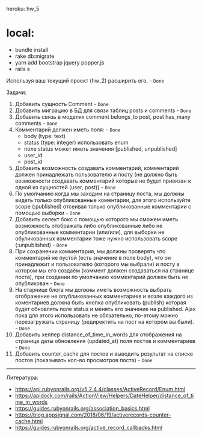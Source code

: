 heroku: hw_5

# local:
- bundle install
- rake db:migrate
- yarn add bootstrap jquery popper.js
- rails s

Используя ваш текущий проект (hw_2) расширить его. - `Done`

Задачи:
1) Добавить сущность Comment - `Done`
2) Добавить миграцию в БД для связи таблиц posts и comments - `Done`
3) Добавить связь в моделях comment belongs_to post, post has_many comments - `Done`
4) Комментарий должен иметь поля: - `Done`
	- body (type: text)
	- status (type: integer) использовать enum
	- поле status может иметь значения [published, unpublished]
	- user_id
	- post_id
5) Добавить возможность создавать комментарий, комментарий должен принадлежать пользователю и посту (не должно быть возможности создавать комментарий которые не будет привязан к одной из сущностей (user, post)) - `Done`
6) По умолчанию когда мы заходим на страницу поста, мы должны видеть только опубликованные коментарии, для этого используйте scope (:published) отсеивая только опубликованные комментарии с помощью выборки - `Done`
7) Добавить селект бокс с помощью которого мы сможем иметь возможность отображать либо опубликованные либо не опубликованные комментарии (или/или), для выборки не обуликованных комментарии тоже нужно использовать scope (:unpublished) - `Done`
8) При сохранении комментария, мы должны проверять что комментарий не пустой (есть значение в поле body), что он принадлежит и пользователю (которого мы выбрали) и посту в котором мы его создаём (коммент должен создаваться на странице поста), при создании по умолчанию комментарий должен быть не опубликован - `Done`
9) На старнице блога мы должны иметь возможность выбрать отображение не опубликованных комментариев и возле каждого из коментариев должна быть кнопка опубликовать (publish) которая будет обновлять поле status и менять его значение на published. Ajax пока для этого использовать не обязательно, по-этому можно перезагружать страницу (редиректить на пост на котором вы были). - `Done`
10) Добавить хелпер distance_of_time_in_words для отображения на странице даты обновления (updated_at) поля постов и комментариев - `Done`
11) Добавить counter_cache для постов и выводить результат на списке постов (показывать кол-во просмотров поста) - `Done`

__________

Литература:
- https://api.rubyonrails.org/v5.2.4.4/classes/ActiveRecord/Enum.html
- https://apidock.com/rails/ActionView/Helpers/DateHelper/distance_of_time_in_words
- https://guides.rubyonrails.org/association_basics.html
- https://blog.appsignal.com/2018/06/19/activerecords-counter-cache.html
- https://guides.rubyonrails.org/active_record_callbacks.html
